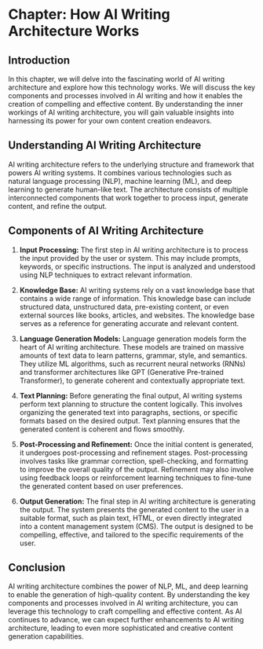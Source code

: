 Chapter: How AI Writing Architecture Works
==========================================

Introduction
------------

In this chapter, we will delve into the fascinating world of AI writing architecture and explore how this technology works. We will discuss the key components and processes involved in AI writing and how it enables the creation of compelling and effective content. By understanding the inner workings of AI writing architecture, you will gain valuable insights into harnessing its power for your own content creation endeavors.

Understanding AI Writing Architecture
-------------------------------------

AI writing architecture refers to the underlying structure and framework that powers AI writing systems. It combines various technologies such as natural language processing (NLP), machine learning (ML), and deep learning to generate human-like text. The architecture consists of multiple interconnected components that work together to process input, generate content, and refine the output.

Components of AI Writing Architecture
-------------------------------------

1. **Input Processing:** The first step in AI writing architecture is to process the input provided by the user or system. This may include prompts, keywords, or specific instructions. The input is analyzed and understood using NLP techniques to extract relevant information.

2. **Knowledge Base:** AI writing systems rely on a vast knowledge base that contains a wide range of information. This knowledge base can include structured data, unstructured data, pre-existing content, or even external sources like books, articles, and websites. The knowledge base serves as a reference for generating accurate and relevant content.

3. **Language Generation Models:** Language generation models form the heart of AI writing architecture. These models are trained on massive amounts of text data to learn patterns, grammar, style, and semantics. They utilize ML algorithms, such as recurrent neural networks (RNNs) and transformer architectures like GPT (Generative Pre-trained Transformer), to generate coherent and contextually appropriate text.

4. **Text Planning:** Before generating the final output, AI writing systems perform text planning to structure the content logically. This involves organizing the generated text into paragraphs, sections, or specific formats based on the desired output. Text planning ensures that the generated content is coherent and flows smoothly.

5. **Post-Processing and Refinement:** Once the initial content is generated, it undergoes post-processing and refinement stages. Post-processing involves tasks like grammar correction, spell-checking, and formatting to improve the overall quality of the output. Refinement may also involve using feedback loops or reinforcement learning techniques to fine-tune the generated content based on user preferences.

6. **Output Generation:** The final step in AI writing architecture is generating the output. The system presents the generated content to the user in a suitable format, such as plain text, HTML, or even directly integrated into a content management system (CMS). The output is designed to be compelling, effective, and tailored to the specific requirements of the user.

Conclusion
----------

AI writing architecture combines the power of NLP, ML, and deep learning to enable the generation of high-quality content. By understanding the key components and processes involved in AI writing architecture, you can leverage this technology to craft compelling and effective content. As AI continues to advance, we can expect further enhancements to AI writing architecture, leading to even more sophisticated and creative content generation capabilities.
